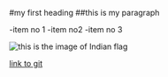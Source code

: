 #my first heading
##this is my paragraph

-item no 1
-item no2
-item no 3

![this is the image of Indian flag](https://www.google.com/imgres?q=india&imgurl=https%3A%2F%2Fcdn.britannica.com%2F97%2F1597-050-008F30FA%2FFlag-India.jpg&imgrefurl=https%3A%2F%2Fwww.britannica.com%2Fplace%2FIndia&docid=qsYvT3y4ymQyVM&tbnid=LDAjM51x9-NkkM&vet=12ahUKEwio_qLz_6CJAxVHEFkFHXpUDS4QM3oECGMQAA..i&w=1600&h=1067&hcb=2&ved=2ahUKEwio_qLz_6CJAxVHEFkFHXpUDS4QM3oECGMQAA)

[link to git](https://www.git.com)
